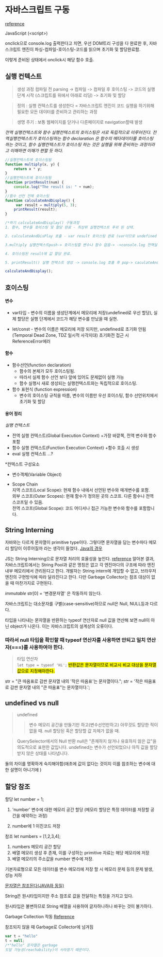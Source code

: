 # 자바스크립트 구동

[reference](https://www.freecodecamp.org/news/execution-context-how-javascript-works-behind-the-scenes/)

JavaScript (\<script>)

onclick으로 console.log 출력한다고 치면,
우선 DOM트리 구성을 다 완료한 후, 자바스크립트 엔진이 파싱-컴파일-호이스팅-코드를 읽으며 초기화 및 할당완료함.

이렇게 준비된 상태에서 onclick시 해당 함수 호출.


## 실행 컨텍스트

>생성 과정
컴파일 전 parsing -> 컴파일 -> 컴파일 후 호이스팅 -> 코드의 실행단계 시작 (스크립트를 위에서 아래로 리딩) -> 초기화 및 할당


>정의 : 실행 컨텍스트를 생성한다 $=$ 자바스크립트 엔진이 코드 실행을 하기위해 필요한 모든 데이터를 준비하고 관리하는 과정

>생명 주기 : 보통 웹페이지를 닫거나 다른페이지로 navigation할때 발생

*전역 실행컨텍스트와 함수 실행컨텍스트의 호이스팅은 서로 독립적으로 이루어진다. 전역실행컨텍스트가 호이스팅하는 함수 declaration 은 함수의 메타데이터를 호이스팅 하는 것이고, 함수 실행컨텍스트가 호이스팅 하는 것은 실행을 위해 준비하는 과정이라고 이해하면 이해가 편할 듯 하다.*

```javascript
//실행컨텍스트에 호이스팅됨
function multiply(x, y) {
    return x * y;
}
//실행컨텍스트에 호이스팅됨
function printResult(num) {
    console.log("The result is: " + num);
}
//함수 선언 전체 호이스팅
function calculateAndDisplay() {
     var result = multiply(5, 3); 
    printResult(result);
}

/*하기 calculateAndDisplay() 구동과정
1. 함수, 변수들 호이스팅 및 할당 완료 - 최상위 실행컨텍스트 푸쉬 된 상태.

2. calculateAndDisPlay 호출 - var result 호이스팅 완료 (var이므로 undefined 할당)- 상위 실행컨텍스트에서 참조 가능한 multiply함수 호출

3.multiply 실행컨텍스트push-> 호이스팅할 변수나 함수 없음-> ->console.log 전역실행컨텍스트에서 호출-> 리턴값 생성 후 pop

4. 호이스팅된 result에 값 할당 완료.

5. printResult() 실행 컨텍스트 생성 -> console.log 호출 후 pop-> caculateAndDisplay pop 끝 */

calculateAndDisplay();
```


## 호이스팅
#### 변수
+ var타입 - 변수의 이름을 생성단계에서 메모리에 저장(undefined로 우선 할당), 실제 할당은 실행 단계에서 코드가 해당 변수를 만났을 때 실현.

+ let/const - 변수의 이름은 메모리에 저장 되지만, undefined로 초기화 안됨 (Temporal Dead Zone, TDZ 일시적 사각지대) 초기화전 접근 시 ReferenceError에러 

#### 함수
+ 함수선언(function declaration)
    + 함수의 본체가 모두 호이스팅됨.
    + 따라서 실제 함수 선언 보다 앞에 있어도 문제없이 실행 가능
    + 함수 실행시 새로 생성되는 실행컨텍스트와는 독립적으로 호이스팅.
+ 함수 표현식 (function expression)
    + 변수의 호이스팅 규칙을 따름, 변수의 이름만 우선 호이스팅, 함수 선언위치에서 초기화 및 할당

#### 용어 정리
*실행 컨텍스트*
+ 전역 실행 컨텍스트(Global Execution Context)
    +가장 바깥쪽, 전역 변수와 함수 포함
+ 함수 실행 컨텍스트(Function Execution Context)
    +함수 호출 시 생성
+ eval 실행 컨텍스트 ...?

*컨텍스트 구성요소
+ 변수객체(Variable Object)

+ Scope Chain    
    지역 스코프(Local Scope): 현재 함수 내에서 선언된 변수와 매개변수를 포함.  
    외부 스코프(Outer Scopes): 현재 함수가 정의된 곳의 스코프. 다른 함수나 전역 스코프일 수 있음.  
    전역 스코프(Global Scope): 코드 어디서나 접근 가능한 변수와 함수를 포함합니다.  



## String Interning
자바와는 다르게 문자열이 primitive type이다.
그렇다면 문자열을 담는 변수마다 메모리 할당이 이루어질까 라는 생각이 들었다.
[Java의 경우](/Java/문자열풀.md)

JS는 String Interning으로 문자열 처리의 효율성을 높인다.
[reference](https://softwareengineering.stackexchange.com/questions/325811/memory-usage-of-javascript-string-type-with-identical-values)
알아본 결과, 자바스크립트에서는 String Pool과 같은 명칭은 없고 각 엔진마다의 구조에 따라 엔진 내부 메모리에서 관리된다고 한다. 개발자는 String intern에 개입할 수 없고, 브라우저 엔진의 구현방식에 따라 달라진다고 한다. 다만 Garbage Collector는 참조 대상이 없을 때 마찬가지로 구현된다.

*immutable*
str[0] = '변경문자열' 은 작동하지 않는다.

자바스크립트는 대소문자를 구별(case-sensitive)하므로 null은 Null, NULL등과 다르다.

타입을 나타내는 문자열을 반환하는 typeof 연산자로 null 값을 연산해 보면 null이 아닌 object가 나온다. 이는 자바스크립트의 설계상의 오류이다.

### 따라서 null 타입을 확인할 때 typeof 연산자를 사용하면 안되고 일치 연산자(===)를 사용하여야 한다.

> 타입 연산자  
`let type = typeof 'Hi';`
<mark>반환값은 문자열이므로 비교시 비교 대상을 문자열값으로 지정해야한다.</mark>

str = "큰 따옴표로 감싼 문자열 내의 '작은 따옴표'는 문자열이다.";
str = '작은 따옴표로 감싼 문자열 내의 "큰 따옴표"는 문자열이다.';

## undefined vs null
>undefined
>> 변수 메모리 공간을 만들기만 하고(변수선언만하고) 아무것도 할당한 적이 없을 때.
>null
>> 할당된 혹은 할당할 값 자체가 없을 때.

> QuerySelector에서의 Null 반환
>null은 "존재하지 않거나 유효하지 않은 값"을 의도적으로 표현한 값입니다.
undefined는 변수가 선언되었으나 아직 값을 할당받지 않은 상태를 나타냅니다.

둘의 차이를 명확하게 숙지해야함(애초에 값이 없다는 것이지 이를 참조하는 변수에 대한 설명이 아니기에 )

할당 참조
---

할당
let number = 1;
1) 'number' 변수에 대한 메모리 공간 할당 (메모리 할당은 특정 데이터를 저장할 공간을 예약하는 과정)

2) number에 1 이진코드 저장

참조
let numbers = [1,2,3,4];
1) numbers 메모리 공간 할당
2) 배열 메모리 생성 후 존재, 이를 구성하는 primitive 자료는 해당 메모리에 저장
3) 배열 메모리의 주소값을 number 변수에 저장.

기본자료형으로 모든 데이터를 변수 메모리에 저장 할 시 메모리 문제 등의 문제 발생, 성능 저하


<u>문자열은 참조된다(JAVA와 동일)</u>

String은 원시타입이지만 주소 참조로 값을 전달하는 특징을 가지고 있다. 

원시타입은 불변하므로 String 배열을 사용하여 글자하나하나 바꾸는 것이 불가하다.

Garbage Collection 작동
[Reference](https://developer.mozilla.org/ko/docs/Web/JavaScript/Memory_Management)

참조되지 않을 때 Garbage로 Collector에 넘겨짐
``` javascript
var t = "hello"
t = null;
/*"hello" 문자열은 garbage
도달 가능성(reachability)이 사라졌기 때문이다.

